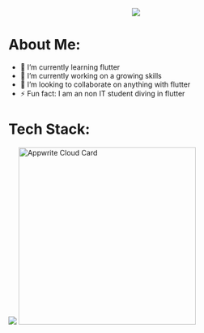 <p align="center">
<img src ="https://readme-typing-svg.herokuapp.com?font=Poppins&size=30&pause=1000&color=000000&center=true&vCenter=true&width=435&lines=Hi+there+%F0%9F%91%8B%2C+I+am+Nimesh"></br>
</p>

# About Me:
- 🌱 I’m currently learning flutter
- 🔭 I’m currently working on a growing skills
- 👯 I’m looking to collaborate on anything with flutter
- ⚡ Fun fact: I am an non IT student diving in flutter 

# Tech Stack:
<img src="https://skillicons.dev/icons?i=dart,flutter,firebase">

<a href="https://cloud.appwrite.io/card/644ffb7706c66e491ead">
	<img width="350" src="https://cloud.appwrite.io/v1/cards/cloud?userId=644ffb7706c66e491ead" alt="Appwrite Cloud Card" />
</a>
<!--
**nimsmgr/nimsmgr** is a ✨ _special_ ✨ repository because its `README.md` (this file) appears on your GitHub profile.

Here are some ideas to get you started:

- 🤔 I’m looking for help with ...
- 💬 Ask me about ...
- 📫 How to reach me: ...
- 😄 Pronouns: ...

-->
